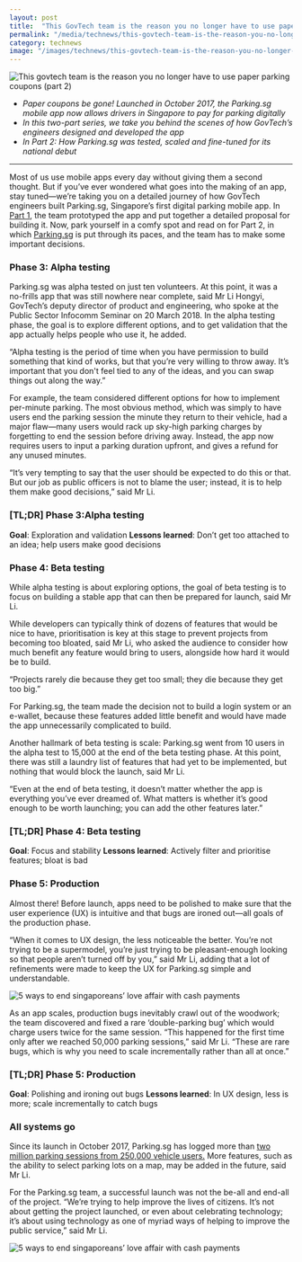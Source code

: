 ```yaml
---
layout: post
title:  "This GovTech team is the reason you no longer have to use paper parking coupons (Part 2)"
permalink: "/media/technews/this-govtech-team-is-the-reason-you-no-longer-have-to-use-paper-parking-coupons-(part-2)"
category: technews
image: "/images/technews/this-govtech-team-is-the-reason-you-no-longer-have-to-use-paper-parking-coupons-(part-2)-part-1.png"
---
```


![This govtech team is the reason you no longer have to use paper parking coupons (part 2)]({{site.baseurl}}/images/technews/this-govtech-team-is-the-reason-you-no-longer-have-to-use-paper-parking-coupons-(part-2)-part-1.png)

* *Paper coupons be gone! Launched in October 2017, the Parking.sg mobile app now allows drivers in Singapore to pay for parking digitally* 
* *In this two-part series, we take you behind the scenes of how GovTech’s engineers designed and developed the app*
* *In Part 2: How Parking.sg was tested, scaled and fine-tuned for its national debut*
---

Most of us use mobile apps every day without giving them a second thought. But if you’ve ever wondered what goes into the making of an app, stay tuned—we’re taking you on a detailed journey of how GovTech engineers built Parking.sg, Singapore’s first digital parking mobile app. 
In [Part 1](https://isomerpages-govtech.netlify.com/media/technews/this-govtech-team-is-the-reason-you-no-longer-have-to-use-paper-parking-coupons), the team prototyped the app and put together a detailed proposal for building it. Now, park yourself in a comfy spot and read on for Part 2, in which [Parking.sg](https://www.parking.sg/) is put through its paces, and the team has to make some important decisions. 

### **Phase 3: Alpha testing**
Parking.sg was alpha tested on just ten volunteers. At this point, it was a no-frills app that was still nowhere near complete, said Mr Li Hongyi, GovTech’s deputy director of product and engineering, who spoke at the Public Sector Infocomm Seminar on 20 March 2018. In the alpha testing phase, the goal is to explore different options, and to get validation that the app actually helps people who use it, he added. 

“Alpha testing is the period of time when you have permission to build something that kind of works, but that you’re very willing to throw away. It’s important that you don't feel tied to any of the ideas, and you can swap things out along the way.” 

For example, the team considered different options for how to implement per-minute parking. The most obvious method, which was simply to have users end the parking session the minute they return to their vehicle, had a major flaw—many users would rack up sky-high parking charges by forgetting to end the session before driving away. Instead, the app now requires users to input a parking duration upfront, and gives a refund for any unused minutes. 

“It’s very tempting to say that the user should be expected to do this or that. But our job as public officers is not to blame the user; instead, it is to help them make good decisions,” said Mr Li. 

### **[TL;DR] Phase 3:Alpha testing**
**Goal**: Exploration and validation 
**Lessons learned**: Don’t get too attached to an idea; help users make good decisions

### **Phase 4: Beta testing**
While alpha testing is about exploring options, the goal of beta testing is to focus on building a stable app that can then be prepared for launch, said Mr Li.  

While developers can typically think of dozens of features that would be nice to have, prioritisation is key at this stage to prevent projects from becoming too bloated, said Mr Li, who asked the audience to consider how much benefit any feature would bring to users, alongside how hard it would be to build. 

“Projects rarely die because they get too small; they die because they get too big.”

For Parking.sg, the team made the decision not to build a login system or an e-wallet, because these features added little benefit and would have made the app unnecessarily complicated to build. 

Another hallmark of beta testing is scale: Parking.sg went from 10 users in the alpha test to 15,000 at the end of the beta testing phase. At this point, there was still a laundry list of features that had yet to be implemented, but nothing that would block the launch, said Mr Li.

“Even at the end of beta testing, it doesn’t matter whether the app is everything you’ve ever dreamed of. What matters is whether it’s good enough to be worth launching; you can add the other features later.” 

### **[TL;DR] Phase 4: Beta testing**
**Goal**: Focus and stability
**Lessons learned**: Actively filter and prioritise features; bloat is bad

### **Phase 5: Production**
Almost there! Before launch, apps need to be polished to make sure that the user experience (UX) is intuitive and that bugs are ironed out—all goals of the production phase.

“When it comes to UX design, the less noticeable the better. You’re not trying to be a supermodel, you’re just trying to be pleasant-enough looking so that people aren’t turned off by you,” said Mr Li, adding that a lot of refinements were made to keep the UX for Parking.sg simple and understandable. 
 
![5 ways to end singaporeans’ love affair with cash payments]({{site.baseurl}}/images/technews/this-govtech-team-is-the-reason-you-no-longer-have-to-use-paper-parking-coupons-(part-2)-part-2.png)
 
As an app scales, production bugs inevitably crawl out of the woodwork; the team discovered and fixed a rare ‘double-parking bug’ which would charge users twice for the same session. “This happened for the first time only after we reached 50,000 parking sessions,” said Mr Li. “These are rare bugs, which is why you need to scale incrementally rather than all at once.”

### **[TL;DR] Phase 5: Production**
**Goal**: Polishing and ironing out bugs
**Lessons learned**: In UX design, less is more; scale incrementally to catch bugs

### **All systems go**

Since its launch in October 2017, Parking.sg has logged more than [two million parking sessions from 250,000 vehicle users.](https://www.channelnewsasia.com/news/parliament/no-plans-to-phase-out-gantry-based-parking-with-parking-sg-app-10059746) More features, such as the ability to select parking lots on a map, may be added in the future, said Mr Li. 

For the Parking.sg team, a successful launch was not the be-all and end-all of the project. “We’re trying to help improve the lives of citizens. It’s not about getting the project launched, or even about celebrating technology; it’s about using technology as one of myriad ways of helping to improve the public service,” said Mr Li.  

![5 ways to end singaporeans’ love affair with cash payments]({{site.baseurl}}/images/technews/this-govtech-team-is-the-reason-you-no-longer-have-to-use-paper-parking-coupons-(part-2)-part-3.png)
